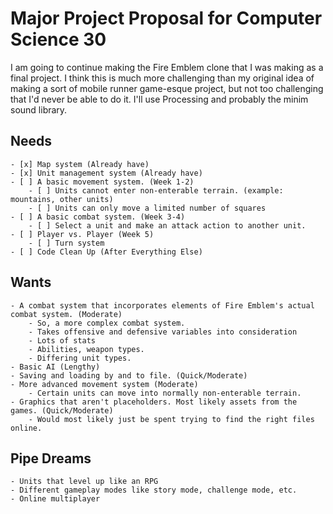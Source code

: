# Major Project Proposal for Computer Science 30

I am going to continue making the Fire Emblem clone that I was making
as a final project. I think this is much more challenging than my 
original idea of making a sort of mobile runner game-esque project, 
but not too challenging that I'd never be able to do it. I'll use 
Processing and probably the minim sound library.

## Needs
	- [x] Map system (Already have)
	- [x] Unit management system (Already have)
	- [ ] A basic movement system. (Week 1-2)
		- [ ] Units cannot enter non-enterable terrain. (example: mountains, other units)
		- [ ] Units can only move a limited number of squares
	- [ ] A basic combat system. (Week 3-4)
		- [ ] Select a unit and make an attack action to another unit.
	- [ ] Player vs. Player (Week 5)
		- [ ] Turn system
	- [ ] Code Clean Up (After Everything Else)

## Wants
	- A combat system that incorporates elements of Fire Emblem's actual combat system. (Moderate)
		- So, a more complex combat system.
		- Takes offensive and defensive variables into consideration
		- Lots of stats
		- Abilities, weapon types.
		- Differing unit types.
	- Basic AI (Lengthy)
	- Saving and loading by and to file. (Quick/Moderate)
	- More advanced movement system (Moderate)
		- Certain units can move into normally non-enterable terrain.
	- Graphics that aren't placeholders. Most likely assets from the games. (Quick/Moderate)
		- Would most likely just be spent trying to find the right files online.

## Pipe Dreams
	- Units that level up like an RPG
	- Different gameplay modes like story mode, challenge mode, etc.
	- Online multiplayer
